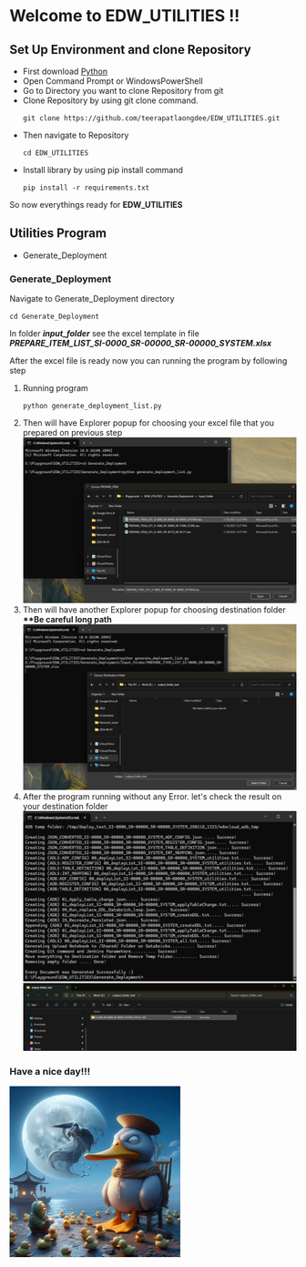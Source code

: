 # Welcome to EDW_UTILITIES !!

## Set Up Environment and clone Repository

- First download [Python](https://www.python.org/downloads/)
- Open Command Prompt or WindowsPowerShell
- Go to Directory you want to clone Repository from git
- Clone Repository by using git clone command.
    ```
    git clone https://github.com/teerapatlaongdee/EDW_UTILITIES.git
    ```
- Then navigate to Repository
    ```
    cd EDW_UTILITIES
    ```
- Install library by using pip install command
    ```
    pip install -r requirements.txt
    ```


So now everythings ready for  **EDW_UTILITIES** 

## Utilities Program
- Generate_Deployment

### Generate_Deployment
Navigate to Generate_Deployment directory

```
cd Generate_Deployment
```

In folder ***input_folder*** see the excel template in file ***PREPARE_ITEM_LIST_SI-0000_SR-00000_SR-00000_SYSTEM.xlsx***

After the excel file is ready now you can running the program by following step
1. Running program
    ```
    python generate_deployment_list.py
    ```
2. Then will have Explorer popup for choosing your excel file that you prepared on previous step
![Popup choosing Excel file](markdown_img/Run_001_GDL_sel_input_file.png)
3. Then will have another Explorer popup for choosing destination folder **\*\*Be careful long path**
![Popup choosing Destination folder](markdown_img/Run_002_GDL_sel_des_folder.png)
4. After the program running without any Error. let's check the result on your destination folder
![Alt text](markdown_img/Run_003_GDL_finish.png)
![Alt text](markdown_img/Run_004_GDL_check_result.png)

<!-- ![Alt text](markdown_img/serious_duck.png) -->
### Have a nice day!!!
<img src="markdown_img/serious_duck.png" width="300" />